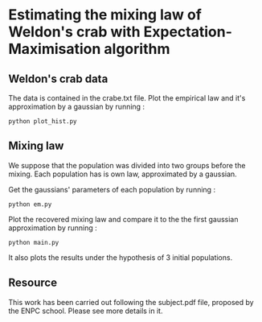 # Estimating the mixing law of Weldon's crab with Expectation-Maximisation algorithm

## Weldon's crab data

The data is contained in the crabe.txt file. Plot the empirical law and it's approximation by a gaussian by running :

```
python plot_hist.py
```

## Mixing law

We suppose that the population was divided into two groups before the mixing. Each population has is own law, approximated by a gaussian.

Get the gaussians' parameters of each population by running :

```
python em.py
```

Plot the recovered mixing law and compare it to the the first gaussian approximation by running :

```
python main.py
```

It also plots the results under the hypothesis of 3 initial populations.

## Resource

This work has been carried out following the subject.pdf file, proposed by the ENPC school. Please see more details in it.
